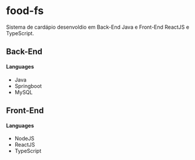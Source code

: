 # food-fs
Sistema de cardápio desenvoldio em Back-End Java e Front-End ReactJS e TypeScript.

## Back-End

#### Languages
- Java
- Springboot
- MySQL

## Front-End

#### Languages
- NodeJS
- ReactJS
- TypeScript
